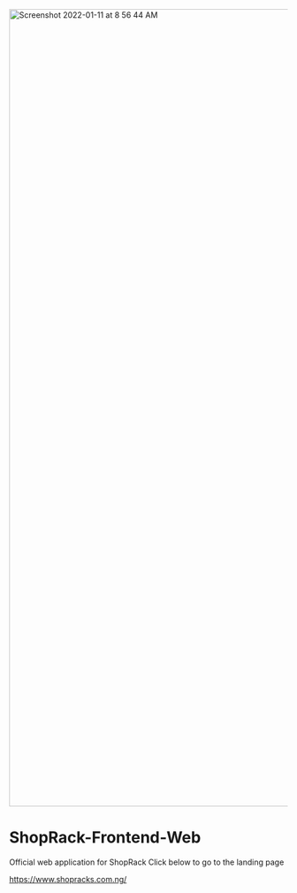 
<img width="1440" alt="Screenshot 2022-01-11 at 8 56 44 AM" src="https://user-images.githubusercontent.com/33966004/148902990-cd2f6f71-f222-4425-8725-2ebf781c972f.png">

# ShopRack-Frontend-Web
Official web application for ShopRack
Click below to go to the landing page

https://www.shopracks.com.ng/
